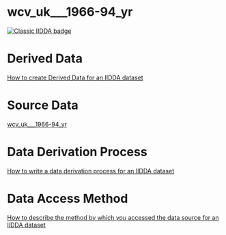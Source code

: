 
# wcv_uk___1966-94_yr

[![Classic IIDDA badge](https://img.shields.io/static/v1.svg?label=Lifecycle&message=Classic-IIDDA&color=blue)](https://github.com/davidearn/iidda/blob/main/LIFECYCLE.md)

# Derived Data

[How to create Derived Data for an IIDDA dataset](https://github.com/davidearn/iidda/blob/main/CONTRIBUTING.md)

# Source Data

[wcv_uk___1966-94_yr](https://raw.githubusercontent.com/davidearn/iidda/master/data/wcv_uk___1966-94_yr/source-data/wcv_uk___1966-94_yr.csv)

# Data Derivation Process

[How to write a data derivation process for an IIDDA dataset](https://github.com/davidearn/iidda/blob/main/CONTRIBUTING.md)

# Data Access Method

[How to describe the method by which _you_ accessed the data source for an IIDDA dataset](https://github.com/davidearn/iidda/blob/main/CONTRIBUTING.md)
